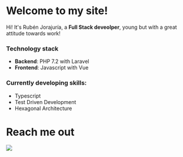 # Welcome to my site!

Hi! It's Rubén Jorajuría, a **Full Stack deveolper**, young but with a great attitude towards work!


### Technology stack

- **Backend**: PHP 7.2 with Laravel
- **Frontend**: Javascript with Vue

### Currently developing skills:

- Typescript
- Test Driven Development
- Hexagonal Architecture


# Reach me out
<a href="https://es.linkedin.com/in/rub%C3%A9n-jorajur%C3%ADa-l%C3%A1zaro-874052100" target="_blank"><img src="https://img.shields.io/badge/LinkedIn-0077B5?style=for-the-badge&logo=linkedin&logoColor=white"></a>
